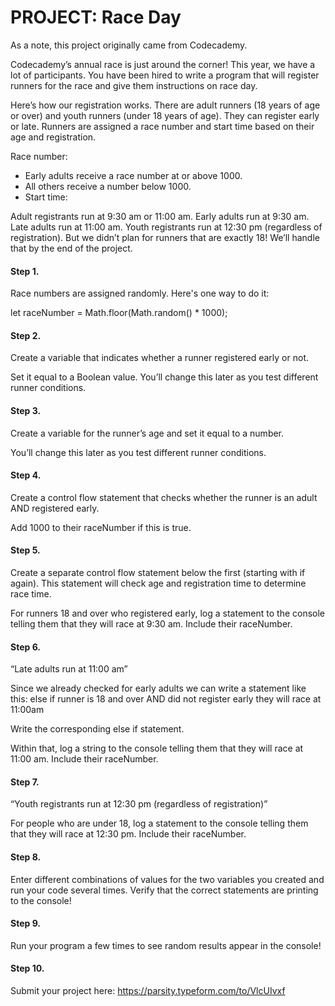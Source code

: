 # PROJECT: Race Day
As a note, this project originally came from Codecademy.

Codecademy’s annual race is just around the corner! This year, we have a lot of participants. You have been hired to write a program that will register runners for the race and give them instructions on race day.

Here’s how our registration works. There are adult runners (18 years of age or over) and youth runners (under 18 years of age). They can register early or late. Runners are assigned a race number and start time based on their age and registration.

Race number:

- Early adults receive a race number at or above 1000.
- All others receive a number below 1000.
- Start time:

Adult registrants run at 9:30 am or 11:00 am.
Early adults run at 9:30 am.
Late adults run at 11:00 am.
Youth registrants run at 12:30 pm (regardless of registration).
But we didn’t plan for runners that are exactly 18! We’ll handle that by the end of the project.

#### Step 1.
Race numbers are assigned randomly. Here's one way to do it:

let raceNumber = Math.floor(Math.random() * 1000);

#### Step 2.
Create a variable that indicates whether a runner registered early or not.

Set it equal to a Boolean value. You’ll change this later as you test different runner conditions.

#### Step 3.
Create a variable for the runner’s age and set it equal to a number.

You’ll change this later as you test different runner conditions.

#### Step 4.
Create a control flow statement that checks whether the runner is an adult AND registered early.

Add 1000 to their raceNumber if this is true.

#### Step 5.
Create a separate control flow statement below the first (starting with if again). This statement will check age and registration time to determine race time.

For runners 18 and over who registered early, log a statement to the console telling them that they will race at 9:30 am. Include their raceNumber.

#### Step 6.
“Late adults run at 11:00 am”

Since we already checked for early adults we can write a statement like this: else if runner is 18 and over AND did not register early they will race at 11:00am

Write the corresponding else if statement.

Within that, log a string to the console telling them that they will race at 11:00 am. Include their raceNumber.

#### Step 7.
“Youth registrants run at 12:30 pm (regardless of registration)”

For people who are under 18, log a statement to the console telling them that they will race at 12:30 pm. Include their raceNumber.

#### Step 8.
Enter different combinations of values for the two variables you created and run your code several times. Verify that the correct statements are printing to the console!

#### Step 9.
Run your program a few times to see random results appear in the console!

#### Step 10.
Submit your project here: https://parsity.typeform.com/to/VlcUIvxf
